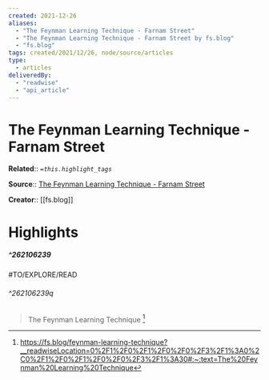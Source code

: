 ```yaml
---
created: 2021-12-26
aliases:
  - "The Feynman Learning Technique - Farnam Street"
  - "The Feynman Learning Technique - Farnam Street by fs.blog"
  - "fs.blog"
tags: created/2021/12/26, node/source/articles
type: 
  - articles
deliveredBy: 
  - "readwise"
  - "api_article"
---
```

# The Feynman Learning Technique - Farnam Street

**Related**:: 
*`=this.highlight_tags`*

**Source**:: [The Feynman Learning Technique - Farnam Street](https://fs.blog/feynman-learning-technique)

**Creator**:: [[fs.blog]]

# Highlights
##### ^262106239

#TO/EXPLORE/READ  
###### ^262106239q
> The Feynman Learning Technique 
  [^262106239]

[^262106239]: https://fs.blog/feynman-learning-technique?__readwiseLocation=0%2F1%2F0%2F1%2F0%2F0%2F3%2F1%3A0%2C0%2F1%2F0%2F1%2F0%2F0%2F3%2F1%3A30#:~:text=The%20Feynman%20Learning%20Technique

